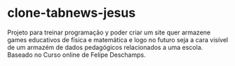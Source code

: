 # clone-tabnews-jesus
Projeto para treinar programação y poder criar um site quer armazene games educativos de física e matemática e logo no futuro seja a cara visível de um armazém de dados pedagógicos relacionados a uma escola. Baseado no Curso online de Felipe Deschamps. 
